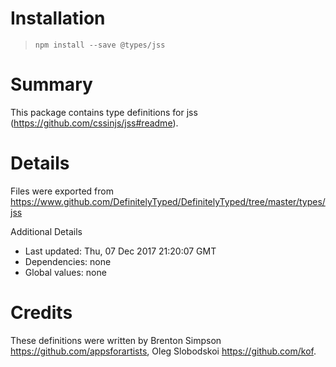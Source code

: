 # Installation
> `npm install --save @types/jss`

# Summary
This package contains type definitions for jss (https://github.com/cssinjs/jss#readme).

# Details
Files were exported from https://www.github.com/DefinitelyTyped/DefinitelyTyped/tree/master/types/jss

Additional Details
 * Last updated: Thu, 07 Dec 2017 21:20:07 GMT
 * Dependencies: none
 * Global values: none

# Credits
These definitions were written by Brenton Simpson <https://github.com/appsforartists>, Oleg Slobodskoi <https://github.com/kof>.
